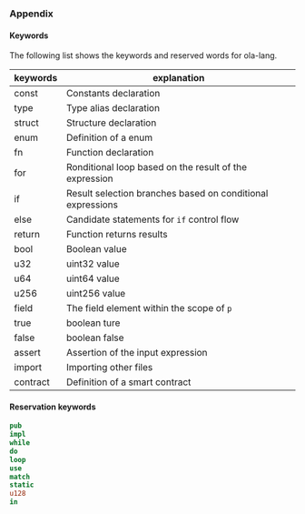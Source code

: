 ### Appendix

#### Keywords

The following list shows the keywords and reserved words for ola-lang.

| keywords | explanation                                                |
|----------|------------------------------------------------------------|
| const    | Constants declaration                                      |
| type     | Type alias declaration                                     |
| struct   | Structure declaration                                      |
| enum     | Definition of a enum                              |
| fn       | Function declaration                                       |
| for      | Ronditional loop based on the result of the expression     |
| if       | Result selection branches based on conditional expressions |
| else     | Candidate statements for `if` control flow                 |
| return   | Function returns results                                   |
| bool     | Boolean value                                              |
| u32      | uint32 value                                               |
| u64      | uint64 value                                               |
| u256     | uint256 value                                              |
| field    | The field element within the scope of `p`                  |
| true     | boolean  ture                                              |
| false    | boolean  false                                             |
| assert   | Assertion of the input expression                          |
| import   | Importing other files                                      |
| contract | Definition of a smart contract                             |

#### Reservation keywords

```rust
pub
impl
while
do
loop
use
match
static
u128
in
```
